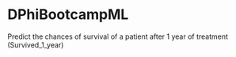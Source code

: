 # DPhiBootcampML
Predict the chances of survival of a patient after 1 year of treatment (Survived_1_year)
